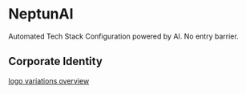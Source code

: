 # NeptunAI

Automated Tech Stack Configuration powered by AI. No entry barrier.

## Corporate Identity

[logo variations overview](./logo/overview.pdf)
